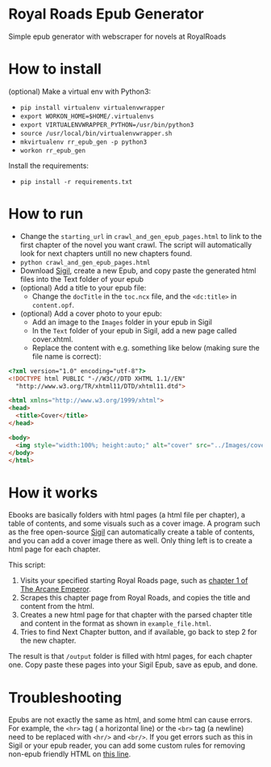# Royal Roads Epub Generator

Simple epub generator with webscraper for novels at RoyalRoads

# How to install

(optional) Make a virtual env with Python3:

- `pip install virtualenv virtualenvwrapper`
- `export WORKON_HOME=$HOME/.virtualenvs`
- `export VIRTUALENVWRAPPER_PYTHON=/usr/bin/python3`
- `source /usr/local/bin/virtualenvwrapper.sh`
- `mkvirtualenv rr_epub_gen -p python3`
- `workon rr_epub_gen`

Install the requirements:

- `pip install -r requirements.txt`

# How to run

- Change the `starting_url` in `crawl_and_gen_epub_pages.html` to link to the first chapter of the novel you want crawl. The script will automatically look for next chapters untill no new chapters found.
- `python crawl_and_gen_epub_pages.html`
- Download [Sigil](https://sigil-ebook.com/), create a new Epub, and copy paste the generated html files into the Text folder of your epub 
- (optional) Add a title to your epub file:
    - Change the `docTitle` in the `toc.ncx` file, and the `<dc:title>` in `content.opf`. 
- (optional) Add a cover photo to your epub:
    - Add an image to the `Images` folder in your epub in Sigil
    - In the `Text` folder of your epub in Sigil, add a new page called cover.xhtml. 
    - Replace the content with e.g. something like below (making sure the file name is correct):
```html
<?xml version="1.0" encoding="utf-8"?>
<!DOCTYPE html PUBLIC "-//W3C//DTD XHTML 1.1//EN"
  "http://www.w3.org/TR/xhtml11/DTD/xhtml11.dtd">

<html xmlns="http://www.w3.org/1999/xhtml">
<head>
  <title>Cover</title>
</head>

<body>
  <img style="width:100%; height:auto;" alt="cover" src="../Images/cover.png"/>
</body>
</html> 
```


# How it works

Ebooks are basically folders with html pages (a html file per chapter), a table of contents, and some visuals such as a cover image.
A program such as the free open-source [Sigil](https://sigil-ebook.com/) can automatically create a table of contents, and you can add a cover image there as well. Only thing left is to create a html page for each chapter.

This script:

1. Visits your specified starting Royal Roads page, such as [chapter 1 of The Arcane Emperor](https://www.royalroad.com/fiction/8463/the-arcane-emperor/chapter/94620/chapter-1-new-beginnings).
2. Scrapes this chapter page from Royal Roads, and copies the title and content from the html.
3. Creates a new html page for that chapter with the parsed chapter title and content in the format as shown in `example_file.html`.
4. Tries to find Next Chapter button, and if available, go back to step 2 for the new chapter.

The result is that `/output` folder is filled with html pages, for each chapter one. Copy paste these pages into your Sigil Epub, save as epub, and done.

# Troubleshooting
Epubs are not exactly the same as html, and some html can cause errors. For example, the `<hr>` tag ( a horizontal line) or the `<br>` tag (a newline) need to be replaced with `<hr/>` and `<br/>`. 
If you get errors such as this in Sigil or your epub reader, you can add some custom rules for removing non-epub friendly HTML on [this line](https://github.com/thaije/rr_epub_generator/blob/main/crawl_and_gen_epub_pages.py#L58).
